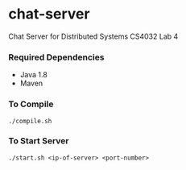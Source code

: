 # chat-server
Chat Server for Distributed Systems CS4032 Lab 4

### Required Dependencies
+ Java 1.8
+ Maven

### To Compile
`./compile.sh`

### To Start Server
`./start.sh <ip-of-server> <port-number>`
